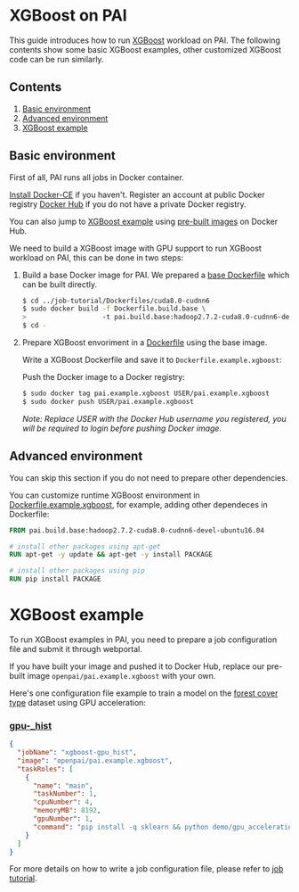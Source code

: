 <!--
  Copyright (c) Microsoft Corporation
  All rights reserved.

  MIT License

  Permission is hereby granted, free of charge, to any person obtaining a copy of this software and associated
  documentation files (the "Software"), to deal in the Software without restriction, including without limitation
  the rights to use, copy, modify, merge, publish, distribute, sublicense, and/or sell copies of the Software, and
  to permit persons to whom the Software is furnished to do so, subject to the following conditions:
  The above copyright notice and this permission notice shall be included in all copies or substantial portions of the Software.

  THE SOFTWARE IS PROVIDED *AS IS*, WITHOUT WARRANTY OF ANY KIND, EXPRESS OR IMPLIED, INCLUDING
  BUT NOT LIMITED TO THE WARRANTIES OF MERCHANTABILITY, FITNESS FOR A PARTICULAR PURPOSE AND
  NONINFRINGEMENT. IN NO EVENT SHALL THE AUTHORS OR COPYRIGHT HOLDERS BE LIABLE FOR ANY CLAIM,
  DAMAGES OR OTHER LIABILITY, WHETHER IN AN ACTION OF CONTRACT, TORT OR OTHERWISE, ARISING FROM,
  OUT OF OR IN CONNECTION WITH THE SOFTWARE OR THE USE OR OTHER DEALINGS IN THE SOFTWARE.
-->


# XGBoost on PAI

This guide introduces how to run [XGBoost](https://xgboost.readthedocs.io/en/latest/) workload on PAI.
The following contents show some basic XGBoost examples, other customized XGBoost code can be run similarly.


## Contents

1. [Basic environment](#basic-environment)
2. [Advanced environment](#advanced-environment)
3. [XGBoost example](#xgboost-example)


## Basic environment

First of all, PAI runs all jobs in Docker container.

[Install Docker-CE](https://docs.docker.com/install/linux/docker-ce/ubuntu/) if you haven't. Register an account at public Docker registry [Docker Hub](https://hub.docker.com/) if you do not have a private Docker registry.

You can also jump to [XGBoost example](#xgboost-example) using [pre-built images](https://hub.docker.com/r/openpai/pai.example.xgboost/) on Docker Hub.

We need to build a XGBoost image with GPU support to run XGBoost workload on PAI, this can be done in two steps:

1. Build a base Docker image for PAI. We prepared a [base Dockerfile](../../job-tutorial/Dockerfiles/cuda8.0-cudnn6/Dockerfile.build.base) which can be built directly.

    ```bash
    $ cd ../job-tutorial/Dockerfiles/cuda8.0-cudnn6
    $ sudo docker build -f Dockerfile.build.base \
    >                   -t pai.build.base:hadoop2.7.2-cuda8.0-cudnn6-devel-ubuntu16.04 .
    $ cd -
    ```

2. Prepare XGBoost envoriment in a [Dockerfile](./Dockerfile.example.xgboost) using the base image.

    Write a XGBoost Dockerfile and save it to `Dockerfile.example.xgboost`:

    Push the Docker image to a Docker registry:

    ```bash
    $ sudo docker tag pai.example.xgboost USER/pai.example.xgboost
    $ sudo docker push USER/pai.example.xgboost
    ```
    *Note: Replace USER with the Docker Hub username you registered, you will be required to login before pushing Docker image.*


## Advanced environment

You can skip this section if you do not need to prepare other dependencies.

You can customize runtime XGBoost environment in [Dockerfile.example.xgboost](./Dockerfile.example.xgboost), for example, adding other dependeces in Dockerfile:

```dockerfile
FROM pai.build.base:hadoop2.7.2-cuda8.0-cudnn6-devel-ubuntu16.04

# install other packages using apt-get
RUN apt-get -y update && apt-get -y install PACKAGE

# install other packages using pip
RUN pip install PACKAGE
```


# XGBoost example

To run XGBoost examples in PAI, you need to prepare a job configuration file and submit it through webportal.

If you have built your image and pushed it to Docker Hub, replace our pre-built image `openpai/pai.example.xgboost` with your own.

Here's one configuration file example to train a model on the [forest cover type](https://archive.ics.uci.edu/ml/datasets/covertype) dataset using GPU acceleration:

### [gpu-_hist](https://github.com/dmlc/xgboost/blob/master/demo/gpu_acceleration/cover_type.py)
```json
{
  "jobName": "xgboost-gpu_hist",
  "image": "openpai/pai.example.xgboost",
  "taskRoles": [
    {
      "name": "main",
      "taskNumber": 1,
      "cpuNumber": 4,
      "memoryMB": 8192,
      "gpuNumber": 1,
      "command": "pip install -q sklearn && python demo/gpu_acceleration/cover_type.py"
    }
  ]
}
```
For more details on how to write a job configuration file, please refer to [job tutorial](../../job-tutorial/README.md#json-config-file-for-job-submission).

